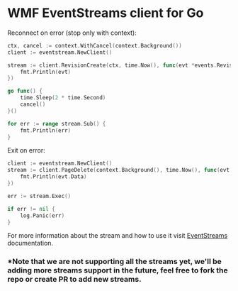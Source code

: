 # WMF EventStreams client for Go

Reconnect on error (stop only with context):

```go
ctx, cancel := context.WithCancel(context.Background())
client := eventstream.NewClient()

stream := client.RevisionCreate(ctx, time.Now(), func(evt *events.RevisionCreate) {
	fmt.Println(evt)
})

go func() {
	time.Sleep(2 * time.Second)
	cancel()
}()

for err := range stream.Sub() {
	fmt.Println(err)
}
```

Exit on error:

```go
client := eventstream.NewClient()
stream := client.PageDelete(context.Background(), time.Now(), func(evt *events.PageDelete) {
	fmt.Println(evt.Data)
})

err := stream.Exec()

if err != nil {
	log.Panic(err)
}
```

For more information about the stream and how to use it visit [EventStreams](https://stream.wikimedia.org/?doc) documentation.

### \*Note that we are not supporting all the streams yet, we'll be adding more streams support in the future, feel free to fork the repo or create PR to add new streams.
